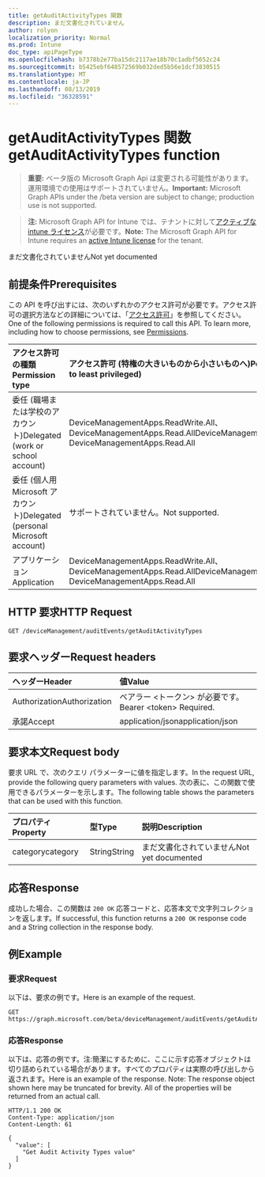 ```yaml
---
title: getAuditActivityTypes 関数
description: まだ文書化されていません
author: rolyon
localization_priority: Normal
ms.prod: Intune
doc_type: apiPageType
ms.openlocfilehash: b7378b2e77ba15dc2117ae18b70c1adbf5652c24
ms.sourcegitcommit: b5425ebf648572569b032ded5b56e1dcf3830515
ms.translationtype: MT
ms.contentlocale: ja-JP
ms.lasthandoff: 08/13/2019
ms.locfileid: "36328591"
---
```

# <a name="getauditactivitytypes-function"></a><span data-ttu-id="5ad0c-103">getAuditActivityTypes 関数</span><span class="sxs-lookup"><span data-stu-id="5ad0c-103">getAuditActivityTypes function</span></span>

> <span data-ttu-id="5ad0c-104">**重要:** ベータ版の Microsoft Graph Api は変更される可能性があります。運用環境での使用はサポートされていません。</span><span class="sxs-lookup"><span data-stu-id="5ad0c-104">**Important:** Microsoft Graph APIs under the /beta version are subject to change; production use is not supported.</span></span>

> <span data-ttu-id="5ad0c-105">**注:** Microsoft Graph API for Intune では、テナントに対して[アクティブな intune ライセンス](https://go.microsoft.com/fwlink/?linkid=839381)が必要です。</span><span class="sxs-lookup"><span data-stu-id="5ad0c-105">**Note:** The Microsoft Graph API for Intune requires an [active Intune license](https://go.microsoft.com/fwlink/?linkid=839381) for the tenant.</span></span>

<span data-ttu-id="5ad0c-106">まだ文書化されていません</span><span class="sxs-lookup"><span data-stu-id="5ad0c-106">Not yet documented</span></span>

## <a name="prerequisites"></a><span data-ttu-id="5ad0c-107">前提条件</span><span class="sxs-lookup"><span data-stu-id="5ad0c-107">Prerequisites</span></span>
<span data-ttu-id="5ad0c-p101">この API を呼び出すには、次のいずれかのアクセス許可が必要です。アクセス許可の選択方法などの詳細については、「[アクセス許可](/graph/permissions-reference)」を参照してください。</span><span class="sxs-lookup"><span data-stu-id="5ad0c-p101">One of the following permissions is required to call this API. To learn more, including how to choose permissions, see [Permissions](/graph/permissions-reference).</span></span>

|<span data-ttu-id="5ad0c-110">アクセス許可の種類</span><span class="sxs-lookup"><span data-stu-id="5ad0c-110">Permission type</span></span>|<span data-ttu-id="5ad0c-111">アクセス許可 (特権の大きいものから小さいものへ)</span><span class="sxs-lookup"><span data-stu-id="5ad0c-111">Permissions (from most to least privileged)</span></span>|
|:---|:---|
|<span data-ttu-id="5ad0c-112">委任 (職場または学校のアカウント)</span><span class="sxs-lookup"><span data-stu-id="5ad0c-112">Delegated (work or school account)</span></span>|<span data-ttu-id="5ad0c-113">DeviceManagementApps.ReadWrite.All、DeviceManagementApps.Read.All</span><span class="sxs-lookup"><span data-stu-id="5ad0c-113">DeviceManagementApps.ReadWrite.All, DeviceManagementApps.Read.All</span></span>|
|<span data-ttu-id="5ad0c-114">委任 (個人用 Microsoft アカウント)</span><span class="sxs-lookup"><span data-stu-id="5ad0c-114">Delegated (personal Microsoft account)</span></span>|<span data-ttu-id="5ad0c-115">サポートされていません。</span><span class="sxs-lookup"><span data-stu-id="5ad0c-115">Not supported.</span></span>|
|<span data-ttu-id="5ad0c-116">アプリケーション</span><span class="sxs-lookup"><span data-stu-id="5ad0c-116">Application</span></span>|<span data-ttu-id="5ad0c-117">DeviceManagementApps.ReadWrite.All、DeviceManagementApps.Read.All</span><span class="sxs-lookup"><span data-stu-id="5ad0c-117">DeviceManagementApps.ReadWrite.All, DeviceManagementApps.Read.All</span></span>|

## <a name="http-request"></a><span data-ttu-id="5ad0c-118">HTTP 要求</span><span class="sxs-lookup"><span data-stu-id="5ad0c-118">HTTP Request</span></span>
<!-- {
  "blockType": "ignored"
}
-->
``` http
GET /deviceManagement/auditEvents/getAuditActivityTypes
```

## <a name="request-headers"></a><span data-ttu-id="5ad0c-119">要求ヘッダー</span><span class="sxs-lookup"><span data-stu-id="5ad0c-119">Request headers</span></span>
|<span data-ttu-id="5ad0c-120">ヘッダー</span><span class="sxs-lookup"><span data-stu-id="5ad0c-120">Header</span></span>|<span data-ttu-id="5ad0c-121">値</span><span class="sxs-lookup"><span data-stu-id="5ad0c-121">Value</span></span>|
|:---|:---|
|<span data-ttu-id="5ad0c-122">Authorization</span><span class="sxs-lookup"><span data-stu-id="5ad0c-122">Authorization</span></span>|<span data-ttu-id="5ad0c-123">ベアラー &lt;トークン&gt; が必要です。</span><span class="sxs-lookup"><span data-stu-id="5ad0c-123">Bearer &lt;token&gt; Required.</span></span>|
|<span data-ttu-id="5ad0c-124">承諾</span><span class="sxs-lookup"><span data-stu-id="5ad0c-124">Accept</span></span>|<span data-ttu-id="5ad0c-125">application/json</span><span class="sxs-lookup"><span data-stu-id="5ad0c-125">application/json</span></span>|

## <a name="request-body"></a><span data-ttu-id="5ad0c-126">要求本文</span><span class="sxs-lookup"><span data-stu-id="5ad0c-126">Request body</span></span>
<span data-ttu-id="5ad0c-127">要求 URL で、次のクエリ パラメーターに値を指定します。</span><span class="sxs-lookup"><span data-stu-id="5ad0c-127">In the request URL, provide the following query parameters with values.</span></span>
<span data-ttu-id="5ad0c-128">次の表に、この関数で使用できるパラメーターを示します。</span><span class="sxs-lookup"><span data-stu-id="5ad0c-128">The following table shows the parameters that can be used with this function.</span></span>

|<span data-ttu-id="5ad0c-129">プロパティ</span><span class="sxs-lookup"><span data-stu-id="5ad0c-129">Property</span></span>|<span data-ttu-id="5ad0c-130">型</span><span class="sxs-lookup"><span data-stu-id="5ad0c-130">Type</span></span>|<span data-ttu-id="5ad0c-131">説明</span><span class="sxs-lookup"><span data-stu-id="5ad0c-131">Description</span></span>|
|:---|:---|:---|
|<span data-ttu-id="5ad0c-132">category</span><span class="sxs-lookup"><span data-stu-id="5ad0c-132">category</span></span>|<span data-ttu-id="5ad0c-133">String</span><span class="sxs-lookup"><span data-stu-id="5ad0c-133">String</span></span>|<span data-ttu-id="5ad0c-134">まだ文書化されていません</span><span class="sxs-lookup"><span data-stu-id="5ad0c-134">Not yet documented</span></span>|



## <a name="response"></a><span data-ttu-id="5ad0c-135">応答</span><span class="sxs-lookup"><span data-stu-id="5ad0c-135">Response</span></span>
<span data-ttu-id="5ad0c-136">成功した場合、この関数は `200 OK` 応答コードと、応答本文で文字列コレクションを返します。</span><span class="sxs-lookup"><span data-stu-id="5ad0c-136">If successful, this function returns a `200 OK` response code and a String collection in the response body.</span></span>

## <a name="example"></a><span data-ttu-id="5ad0c-137">例</span><span class="sxs-lookup"><span data-stu-id="5ad0c-137">Example</span></span>

### <a name="request"></a><span data-ttu-id="5ad0c-138">要求</span><span class="sxs-lookup"><span data-stu-id="5ad0c-138">Request</span></span>
<span data-ttu-id="5ad0c-139">以下は、要求の例です。</span><span class="sxs-lookup"><span data-stu-id="5ad0c-139">Here is an example of the request.</span></span>
``` http
GET https://graph.microsoft.com/beta/deviceManagement/auditEvents/getAuditActivityTypes(category='parameterValue')
```

### <a name="response"></a><span data-ttu-id="5ad0c-140">応答</span><span class="sxs-lookup"><span data-stu-id="5ad0c-140">Response</span></span>
<span data-ttu-id="5ad0c-p103">以下は、応答の例です。注:簡潔にするために、ここに示す応答オブジェクトは切り詰められている場合があります。すべてのプロパティは実際の呼び出しから返されます。</span><span class="sxs-lookup"><span data-stu-id="5ad0c-p103">Here is an example of the response. Note: The response object shown here may be truncated for brevity. All of the properties will be returned from an actual call.</span></span>
``` http
HTTP/1.1 200 OK
Content-Type: application/json
Content-Length: 61

{
  "value": [
    "Get Audit Activity Types value"
  ]
}
```






